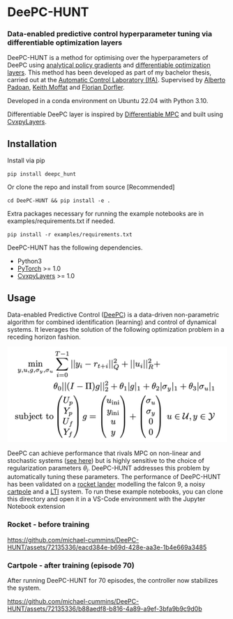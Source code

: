 # DeePC-HUNT
### Data-enabled predictive control hyperparameter tuning via differentiable optimization layers

DeePC-HUNT is a method for optimising over the hyperparameters of DeePC using [analytical policy gradients](https://arxiv.org/abs/2202.00817) and [differentiable optimization layers](https://locuslab.github.io/2019-10-28-cvxpylayers/). This method has been developed as part of my bachelor thesis, carried out at the [Automatic Control Laboratory (IfA)](https://control.ee.ethz.ch/). Supervised by [Alberto Padoan](https://www.albertopadoan.com/), [Keith Moffat](https://www.keithmoffat.com/) and [Florian Dorfler](http://people.ee.ethz.ch/~floriand/). 

Developed in a conda environment on Ubuntu 22.04 with Python 3.10. 

Differentiable DeePC layer is inspired by [Differentiable MPC](https://github.com/locuslab/differentiable-mpc) and built using [CvxpyLayers](https://github.com/cvxgrp/cvxpylayers).

## Installation
Install via pip
```
pip install deepc_hunt
```
Or clone the repo and install from source [Recommended]
```
cd DeePC-HUNT && pip install -e .
```
Extra packages necessary for running the example notebooks are in examples/requirements.txt if needed.
```
pip install -r examples/requirements.txt
```

DeePC-HUNT has the following dependencies.
* Python3
* [PyTorch](https://pytorch.org/) >= 1.0
* [CvxpyLayers](https://github.com/cvxgrp/cvxpylayers) >= 1.0

## Usage
Data-enabled Predictive Control ([DeePC](https://arxiv.org/abs/1811.05890)) is a data-driven non-parametric algorithm for combined identification (learning) and control of dynamical systems. It leverages the solution of the following optimization problem in a receding horizon fashion.

![Problem Formulation](https://github.com/michael-cummins/DeePC-HUNT/blob/main/videos/deepc_problem.png)
<!-- **DeePC Problem Formulation**
$$\min_{y,u,g,\sigma_y,\sigma_u} \sum_{i=0}^{T-1} ||y_i - r_{t+i}||_Q^2 + ||u_i||_R^2 + \theta_0||(I-\Pi)g||_2^2 + \theta_1|g|_1 + \theta_2|\sigma_y|_1 + \theta_3|\sigma_u|_1$$
    
$$\textrm{subject to} \begin{pmatrix} {U_p \\ Y_p \\ U_f \\ Y_f} \end{pmatrix}g = \begin{pmatrix} u_\textrm{ini} \\ y_\textrm{ini}  \\ u \\ y \end{pmatrix} + \begin{pmatrix} \sigma_u \\ \sigma_y \\ 0 \\ 0 \end{pmatrix} $$

$$\begin{pmatrix} 1 & 2 & 3 \end{pmatrix}$$
    
$$u \in \mathcal{U}, y \in \mathcal{Y}$$ -->

DeePC can achieve performance that rivals MPC on non-linear and stochastic systems ([see here](https://arxiv.org/abs/2101.01273)) but is highly sensitive to the choice of regularization parameters $\theta_i$. DeePC-HUNT addresses this problem by automatically tuning these parameters. The performance of DeePC-HUNT has been validated on a [rocket lander](https://github.com/michael-cummins/DeePC-HUNT/examples/rocket.ipynb) modelling the falcon 9, a noisy [cartpole](https://github.com/michael-cummins/DeePC-HUNT/examples/cartpole_ddeepc.ipynb) and a [LTI](https://github.com/michael-cummins/DeePC-HUNT/examples/linear_deepc.ipynb) system. To run these example notebooks, you can clone this directory and open it in a VS-Code environment with the Jupyter Notebook extension

### Rocket - before training

https://github.com/michael-cummins/DeePC-HUNT/assets/72135336/eacd384e-b69d-428e-aa3e-1b4e669a3485




### Cartpole - after training (episode 70)

After running DeePC-HUNT for 70 episodes, the controller now stabilizes the system.




https://github.com/michael-cummins/DeePC-HUNT/assets/72135336/b88aedf8-b816-4a89-a9ef-3bfa9b9c9d0b


